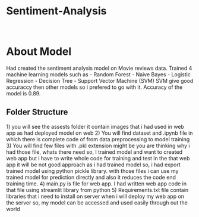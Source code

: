 # Sentiment-Analysis
<br>
<h1> About Model </h1>
Had created the sentiment analysis model on <bold> Movie reviews data</bold>. Trained 4 machine learning models such as 
- Random Forest
- Naive Bayes
- Logistic Regression
- Decision Tree
- Support Vector Machine (SVM)
SVM give good accuraccy then other models so i prefered to go with it. Accuracy of the model is 0.89.
<br>
<h2> Folder Structure </h2>
1) you will see the assests folder it contain images that i had used in web app as had deployed model on web
2) You will find dataset and .ipynb file in which there is complete code of from data preprocessing to model training
3) You will find few files with .pkl extension might be you are thinking why i had those file, whats there need so, I trained model and want to created web app but i have to write whole code for training and test in the that web app it will be not good approach as i had trained model so, i had export trained model using python pickle library. with those files i can use my trained model for prediction directly and also it reduces the code end training time.
4) main.py is file for web app. I had written  web app code in that file using streamlit library from python
5) Requirements.txt file contain libraries that i need to install on server when i will deploy my web app on the server so, my model can be accessed and used easily through out the world

